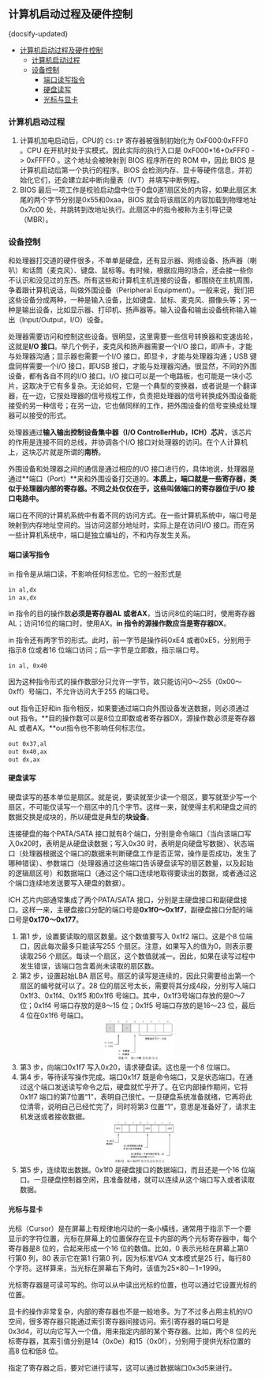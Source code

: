 ## 计算机启动过程及硬件控制
{docsify-updated}

- [计算机启动过程及硬件控制](#计算机启动过程及硬件控制)
  - [计算机启动过程](#计算机启动过程)
  - [设备控制](#设备控制)
    - [端口读写指令](#端口读写指令)
    - [硬盘读写](#硬盘读写)
    - [光标与显卡](#光标与显卡)

### 计算机启动过程

1. 计算机加电启动后，CPU的 `CS:IP` 寄存器被强制初始化为 0xF000:0xFFF0 。CPU 在开机时处于实模式，因此实际的执行入口是 0xF000*16+0xFFF0 -> 0xFFFF0 。这个地址会被映射到 BIOS 程序所在的 ROM 中，因此 BIOS 是计算机启动后第一个执行的程序。BIOS 会检测内存、显卡等硬件信息，并初始化它们，还会建立起中断向量表（IVT）并填写中断例程。
2. BIOS 最后一项工作是校验启动盘中位于0盘0道1扇区处的内容，如果此扇区末尾的两个字节分别是0x55和0xaa，BIOS 就会将该扇区的内容加载到物理地址 0x7c00 处，并跳转到改地址执行。此扇区中的指令被称为主引导记录（MBR）。

### 设备控制
和处理器打交道的硬件很多，不单单是硬盘，还有显示器、网络设备、扬声器（喇叭）和话筒（麦克风）、键盘、鼠标等。有时候，根据应用的场合，还会接一些你不认识和没见过的东西。所有这些和计算机主机连接的设备，都围绕在主机周围，争着跟计算机说话，叫做外围设备（Peripheral Equipment）。一般来说，我们把这些设备分成两种，一种是输入设备，比如键盘、鼠标、麦克风、摄像头等；另一种是输出设备，比如显示器、打印机、扬声器等。输入设备和输出设备统称输入输出（Input/Output，I/O）设备。

处理器需要访问和控制这些设备。很明显，这里需要一些信号转换器和变速齿轮，这就是**I/O 接口**。举几个例子，麦克风和扬声器需要一个I/O 接口，即声卡，才能与处理器沟通；显示器也需要一个I/O 接口，即显卡，才能与处理器沟通；USB 键盘同样需要一个I/O 接口，即USB 接口，才能与处理器沟通。很显然，不同的外围设备，都有各自不同的I/O 接口。I/O 接口可以是一个电路板，也可能是一块小芯片，这取决于它有多复杂。无论如何，它是一个典型的变换器，或者说是一个翻译器，在一边，它按处理器的信号规程工作，负责把处理器的信号转换成外围设备能接受的另一种信号；在另一边，它也做同样的工作，把外围设备的信号变换成处理器可以接受的形式。

处理器通过**输入输出控制设备集中器（I/O ControllerHub，ICH）芯片**，该芯片的作用是连接不同的总线，并协调各个I/O 接口对处理器的访问。在个人计算机上，这块芯片就是所谓的**南桥**。

外围设备和处理器之间的通信是通过相应的I/O 接口进行的，具体地说，处理器是通过**端口（Port）**来和外围设备打交道的。**本质上，端口就是一些寄存器，类似于处理器内部的寄存器。不同之处仅仅在于，这些叫做端口的寄存器位于I/O 接口电路中。**

端口在不同的计算机系统中有着不同的访问方式。在一些计算机系统中，端口号是映射到内存地址空间的。当访问这部分地址时，实际上是在访问I/O 接口。而在另一些计算机系统中，端口是独立编址的，不和内存发生关系。

#### 端口读写指令
in 指令是从端口读，不影响任何标志位。它的一般形式是
```
in al,dx
in ax,dx
```
in 指令的目的操作数**必须是寄存器AL 或者AX**，当访问8位的端口时，使用寄存器AL；访问16位的端口时，使用AX。**in 指令的源操作数应当是寄存器DX**。

in 指令还有两字节的形式。此时，前一字节是操作码0xE4 或者0xE5，分别用于指示8 位或者16 位端口访问；后一字节是立即数，指示端口号。
```
in al, 0x40
```
因为这种指令形式的操作数部分只允许一字节，故只能访问0～255（0x00～0xff）号端口，不允许访问大于255 的端口号。

out 指令正好和in 指令相反，如果要通过端口向外围设备发送数据，则必须通过out 指令。**目的操作数可以是8位立即数或者寄存器DX，源操作数必须是寄存器AL 或者AX。**out指令也不影响任何标志位。
```
out 0x37,al
out 0x40,ax
out dx,ax
```

#### 硬盘读写
硬盘读写的基本单位是扇区。就是说，要读就至少读一个扇区，要写就至少写一个扇区，不可能仅读写一个扇区中的几个字节。这样一来，就使得主机和硬盘之间的数据交换是成块的，所以硬盘是典型的**块设备**。

连接硬盘的每个PATA/SATA 接口就有8个端口，分别是命令端口（当向该端口写入0x20时，表明是从硬盘读数据；写入0x30 时，表明是向硬盘写数据）、状态端口（处理器根据这个端口的数据来判断硬盘工作是否正常，操作是否成功，发生了哪种错误）、参数端口（处理器通过这些端口告诉硬盘读写的扇区数量，以及起始的逻辑扇区号）和数据端口（通过这个端口连续地取得要读出的数据，或者通过这个端口连续地发送要写入硬盘的数据）。

ICH 芯片内部通常集成了两个PATA/SATA 接口，分别是主硬盘接口和副硬盘接口。这样一来，主硬盘接口分配的端口号是**0x1f0～0x1f7**，副硬盘接口分配的端口号是**0x170～0x177**。

1. 第1 步，设置要读取的扇区数量。这个数值要写入 0x1f2 端口。这是个8 位端口，因此每次最多只能读写255 个扇区。注意，如果写入的值为0，则表示要读取256 个扇区。每读一个扇区，这个数值就减一。因此，如果在读写过程中发生错误，该端口包含着尚未读取的扇区数。
2. 第2 步，设置起始LBA 扇区号。扇区的读写是连续的，因此只需要给出第一个扇区的编号就可以了。28 位的扇区号太长，需要将其分成4段，分别写入端口0x1f3、0x1f4、0x1f5 和0x1f6 号端口。其中，0x1f3号端口存放的是0～7 位；0x1f4 号端口存放的是8～15 位；0x1f5 号端口存放的是16～23 位，最后4 位在0x1f6 号端口。
   <center><img src="pics/0x1f6.jpg" width="30%"></center>
3. 第3 步，向端口0x1f7 写入0x20，请求硬盘读。这也是一个8 位端口。
4. 第4 步，等待读写操作完成。端口0x1f7 既是命令端口，又是状态端口。在通过这个端口发送读写命令之后，硬盘就忙乎开了。在它内部操作期间，它将0x1f7 端口的第7位置“1”，表明自己很忙。一旦硬盘系统准备就绪，它再将此位清零，说明自己已经忙完了，同时将第3 位置“1”，意思是准备好了，请求主机发送或者接收数据。
   <center><img src="pics/0x1f7.jpg" width="30%"></center>
5. 第5 步，连续取出数据。0x1f0 是硬盘接口的数据端口，而且还是一个16 位端口。一旦硬盘控制器空闲，且准备就绪，就可以连续从这个端口写入或者读取数据。

#### 光标与显卡
光标（Cursor）是在屏幕上有规律地闪动的一条小橫线，通常用于指示下一个要显示的字符位置，光标在屏幕上的位置保存在显卡内部的两个光标寄存器中，每个寄存器是8 位的，合起来形成一个16 位的数值。比如，0 表示光标在屏幕上第0 行第0 列，80 表示它在第1 行第0 列，因为标准VGA 文本模式是25 行，每行80 个字符。这样算来，当光标在屏幕右下角时，该值为25×80－1=1999。

光标寄存器是可读可写的。你可以从中读出光标的位置，也可以通过它设置光标的位置。

显卡的操作非常复杂，内部的寄存器也不是一般地多。为了不过多占用主机的I/O 空间，很多寄存器只能通过索引寄存器间接访问。索引寄存器的端口号是0x3d4，可以向它写入一个值，用来指定内部的某个寄存器。比如，两个8 位的光标寄存器，其索引值分别是14（0x0e）和15（0x0f），分别用于提供光标位置的高8 位和低8 位。

指定了寄存器之后，要对它进行读写，这可以通过数据端口0x3d5来进行。